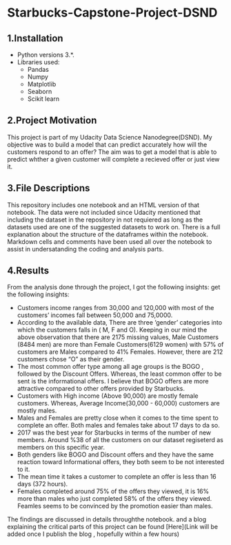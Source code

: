 # Starbucks-Capstone-Project-DSND

## 1.Installation
- Python versions 3.*.
- Libraries used:
    - Pandas
    - Numpy
    - Matplotlib
    - Seaborn
    - Scikit learn
    
## 2.Project Motivation
This project is part of my Udacity Data Science Nanodegree(DSND). My objective was to build a model that can predict accurately how will the customers respond to an offer? The aim was to get a model that is able to predict whther a given customer will complete  a recieved offer or just view it.

## 3.File Descriptions
This repository includes one notebook and an HTML version of that notebook. The data were not included since Udacity mentioned that including the dataset in the repository in not requiered as long as the datasets used are one of the suggested datasets to work on. There is a full explanation about the structure of the dataframes within the notebook. Markdown cells and comments have been used all over the notebook to assist in undersatanding the coding and analysis parts.

## 4.Results
From the analysis done through the project, I got the following insights:
 get the following insights:
- Customers income ranges from 30,000 and 120,000 with most of the customers’ incomes fall between 50,000 and 75,0000.
- According to the available data, There are three ‘gender’ categories into which the customers falls in ( M, F and O). Keeping in our mind the above observation that there are 2175 missing values, Male Customers (8484 men) are more than Female Customers(6129 women) with 57% of customers are Males compared to 41% Females. However, there are 212 customers chose “O” as their gender. 
- The most common offer type among all age groups is the BOGO , followed by the Discount Offers. Whereas, the least common offer to be sent is the informational offers. I believe that BOGO offers are more attractive compared to other offers provided by Starbucks.
- Customers with High income (Above 90,000) are mostly female customers. Whereas, Average Income(30,000 - 60,000) customers are mostly males.
- Males and Females are pretty close when it comes to the time spent to complete an offer. Both males and females take about 17 days to da so.
- 2017 was the best year for Starbucks in terms of the number of new members. Around %38 of all the customers on our dataset regiseterd as members on this specific year.
- Both genders like BOGO and Discount offers and they have the same reaction toward Informational offers, they both seem to be not interested to it.
- The mean time it takes a customer to complete an offer is less than 16 days (372 hours).
- Females completed around 75% of the offers they viewed, it is 16% more than males who just completed 58% of the offers they viewed. Feamles seems to be convinced by the promotion easier than males.

The findings are discussed in details throughthe notebook. and a blog explaining the critical parts of this project can be found [Here](Link will be added once I publish the blog , hopefully within a few hours)

